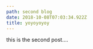 ```yaml
---
path: second blog
date: 2018-10-08T07:03:34.922Z
title: yoyoyoyoy
---
```

this is the second post....
